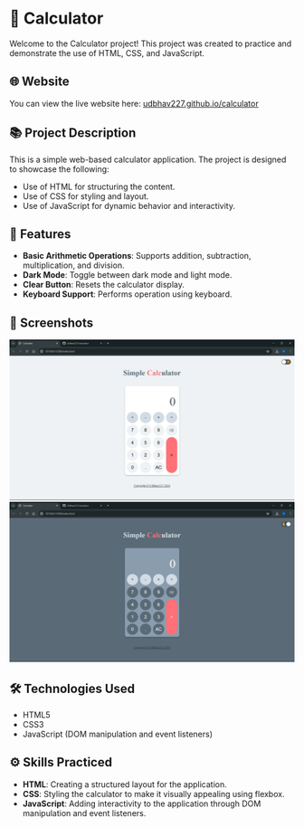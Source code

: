# 🧮 Calculator

Welcome to the Calculator project! This project was created to practice and demonstrate the use of HTML, CSS, and JavaScript.

## 🌐 Website 

You can view the live website here: [udbhav227.github.io/calculator](https://udbhav227.github.io/calculator)

## 📚 Project Description

This is a simple web-based calculator application. The project is designed to showcase the following:

- Use of HTML for structuring the content.
- Use of CSS for styling and layout.
- Use of JavaScript for dynamic behavior and interactivity.

## 📝 Features 

- **Basic Arithmetic Operations**: Supports addition, subtraction, multiplication, and division.
- **Dark Mode**: Toggle between dark mode and light mode.
- **Clear Button**: Resets the calculator display.
- **Keyboard Support**: Performs operation using keyboard.

## 📸 Screenshots 

![Screenshot 1](./images/calculator-screenshot.jpeg)
![Screenshot 2](./images/calculator-screenshot-2.jpeg)

## 🛠️ Technologies Used

- HTML5
- CSS3
- JavaScript (DOM manipulation and event listeners)

## ⚙️ Skills Practiced

- **HTML**: Creating a structured layout for the application.
- **CSS**: Styling the calculator to make it visually appealing using flexbox.
- **JavaScript**: Adding interactivity to the application through DOM manipulation and event listeners.
